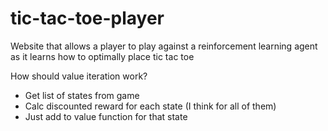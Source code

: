 # tic-tac-toe-player
Website that allows a player to play against a reinforcement learning agent as it learns how to optimally place tic tac toe

How should value iteration work?
- Get list of states from game
- Calc discounted reward for each state (I think for all of them)
- Just add to value function for that state
